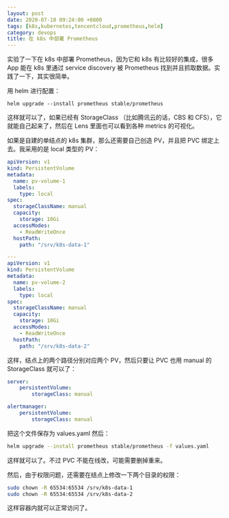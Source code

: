 ```yaml
---
layout: post
date: 2020-07-10 09:24:00 +0800
tags: [k8s,kubernetes,tencentcloud,prometheus,helm]
category: devops
title: 在 k8s 中部署 Prometheus
---
```


实验了一下在 k8s 中部署 Prometheus，因为它和 k8s 有比较好的集成，很多 App 能在 k8s 里通过 service discovery 被 Prometheus 找到并且抓取数据。实践了一下，其实很简单。

用 helm 进行配置：

```shell
helm upgrade --install prometheus stable/prometheus
```

这样就可以了，如果已经有 StorageClass （比如腾讯云的话，CBS 和 CFS），它就能自己起来了，然后在 Lens 里面也可以看到各种 metrics 的可视化。

如果是自建的单结点的 k8s 集群，那么还需要自己创造 PV，并且把 PVC 绑定上去。我采用的是 local 类型的 PV：

```yaml
apiVersion: v1
kind: PersistentVolume
metadata:
  name: pv-volume-1
  labels:
    type: local
spec:
  storageClassName: manual
  capacity:
    storage: 10Gi
  accessModes:
    - ReadWriteOnce
  hostPath:
    path: "/srv/k8s-data-1"

---
apiVersion: v1
kind: PersistentVolume
metadata:
  name: pv-volume-2
  labels:
    type: local
spec:
  storageClassName: manual
  capacity:
    storage: 10Gi
  accessModes:
    - ReadWriteOnce
  hostPath:
    path: "/srv/k8s-data-2"
```

这样，结点上的两个路径分别对应两个 PV，然后只要让 PVC 也用 manual 的 StorageClass 就可以了：

```yaml
server:
    persistentVolume:
        storageClass: manual

alertmanager:
    persistentVolume:
        storageClass: manual
```

把这个文件保存为 values.yaml 然后：

```bash
helm upgrade --install prometheus stable/prometheus -f values.yaml
```

这样就可以了。不过 PVC 不能在线改，可能需要删掉重来。

然后，由于权限问题，还需要在结点上修改一下两个目录的权限：

```bash
sudo chown -R 65534:65534 /srv/k8s-data-1
sudo chown -R 65534:65534 /srv/k8s-data-2
```

这样容器内就可以正常访问了。